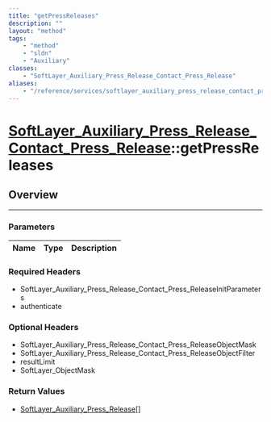 ```yaml
---
title: "getPressReleases"
description: ""
layout: "method"
tags:
    - "method"
    - "sldn"
    - "Auxiliary"
classes:
    - "SoftLayer_Auxiliary_Press_Release_Contact_Press_Release"
aliases:
    - "/reference/services/softlayer_auxiliary_press_release_contact_press_release/getPressReleases"
---
```

# [SoftLayer_Auxiliary_Press_Release_Contact_Press_Release](/reference/services/SoftLayer_Auxiliary_Press_Release_Contact_Press_Release)::getPressReleases




## Overview 


-----

### Parameters 
|Name | Type | Description |
| --- | --- | --- |


### Required Headers
* SoftLayer_Auxiliary_Press_Release_Contact_Press_ReleaseInitParameters
* authenticate


### Optional Headers
* SoftLayer_Auxiliary_Press_Release_Contact_Press_ReleaseObjectMask
* SoftLayer_Auxiliary_Press_Release_Contact_Press_ReleaseObjectFilter
* resultLimit
* SoftLayer_ObjectMask

### Return Values
* <a href='/reference/datatypes/SoftLayer_Auxiliary_Press_Release'>SoftLayer_Auxiliary_Press_Release[] </a>




